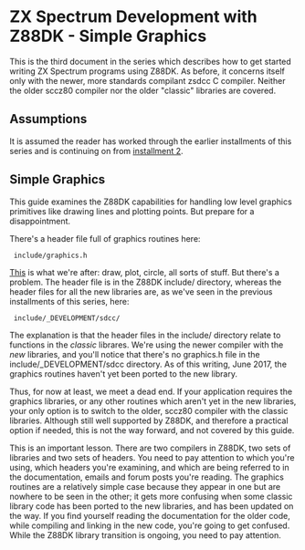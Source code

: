# ZX Spectrum Development with Z88DK - Simple Graphics

This is the third document in the series which describes how to get started
writing ZX Spectrum programs using Z88DK. As before, it concerns itself only
with the newer, more standards compilant zsdcc C compiler. Neither the older
sccz80 compiler nor the older "classic" libraries are covered.

## Assumptions

It is assumed the reader has worked through the earlier installments of this
series and is continuing on from
[installment 2](https://github.com/z88dk/z88dk/blob/master/doc/ZXSpectrumZSDCCnewlib_02_HelloWorld.md).

## Simple Graphics

This guide examines the Z88DK capabilities for handling low level graphics
primitives like drawing lines and plotting points. But prepare for a
disappointment.

There's a header file full of graphics routines here:

```
 include/graphics.h
```

[This](https://github.com/z88dk/z88dk/blob/master/include/graphics.h) is what
we're after: draw, plot, circle, all sorts of stuff. But there's a problem. The
header file is in the Z88DK include/ directory, whereas the header files for all
the new libraries are, as we've seen in the previous installments of this
series, here:

```
 include/_DEVELOPMENT/sdcc/
```

The explanation is that the header files in the include/ directory relate to
functions in the _classic_ librares. We're using the newer compiler with the _new_
libraries, and you'll notice that there's no graphics.h file in the
include/_DEVELOPMENT/sdcc directory. As of this writing, June 2017, the graphics
routines haven't yet been ported to the new library.

Thus, for now at least, we meet a dead end. If your application requires the
graphics libraries, or any other routines which aren't yet in the new libraries,
your only option is to switch to the older, sccz80 compiler with the classic
libraries. Although still well supported by Z88DK, and therefore a practical
option if needed, this is not the way forward, and not covered by this guide.

This is an important lesson. There are two compilers in Z88DK, two sets of
libraries and two sets of headers. You need to pay attention to which you're
using, which headers you're examining, and which are being referred to in the
documentation, emails and forum posts you're reading. The graphics routines are
a relatively simple case because they appear in one but are nowhere to be seen
in the other; it gets more confusing when some classic library code has been
ported to the new libraries, and has been updated on the way. If you find
yourself reading the documentation for the older code, while compiling and
linking in the new code, you're going to get confused. While the Z88DK library
transition is ongoing, you need to pay attention.
